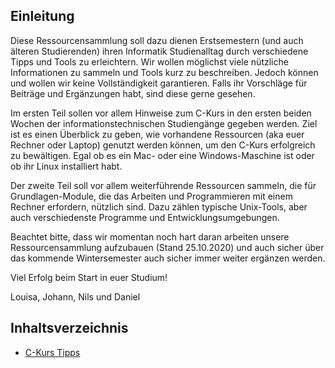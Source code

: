 <head>
<link rel="apple-touch-icon" sizes="180x180" href="favicon/apple-touch-icon.png">
<link rel="shortcut icon" type="image/x-icon" href="favicon/favicon.ico">
<link rel="icon" type="image/png" sizes="32x32" href="favicon/favicon-32x32.png">
<link rel="icon" type="image/png" sizes="16x16" href="favicon/favicon-16x16.png">
<link rel="manifest" href="favicon/site.webmanifest">
<link rel="mask-icon" href="favicon/safari-pinned-tab.svg" color="#5bbad5">
<meta name="msapplication-TileColor" content="#da532c">
<meta name="theme-color" content="#3faca8">
</head>

## Einleitung

Diese Ressourcensammlung soll dazu dienen Erstsemestern (und auch älteren Studierenden) ihren Informatik Studienalltag durch verschiedene Tipps und Tools zu erleichtern. Wir wollen möglichst viele nützliche Informationen zu sammeln und Tools kurz zu beschreiben. Jedoch können und wollen wir keine Vollständigkeit garantieren.  Falls ihr Vorschläge für Beiträge und Ergänzungen habt, sind diese gerne gesehen.

Im ersten Teil sollen vor allem Hinweise zum C-Kurs in den ersten beiden Wochen der informationstechnischen Studiengänge gegeben werden. Ziel ist es einen Überblick zu geben, wie vorhandene Ressourcen (aka euer Rechner oder Laptop) genutzt werden können, um den C-Kurs erfolgreich zu bewältigen. Egal ob es ein Mac- oder eine Windows-Maschine ist oder ob ihr Linux installiert habt.

Der zweite Teil soll vor allem weiterführende Ressourcen sammeln, die für Grundlagen-Module, die das Arbeiten und Programmieren mit einem Rechner erfordern, nützlich sind. Dazu zählen typische Unix-Tools, aber auch verschiedenste Programme und Entwicklungsumgebungen.

Beachtet bitte, dass wir momentan noch hart daran arbeiten unsere Ressourcensammlung aufzubauen (Stand 25.10.2020) und auch sicher über das kommende Wintersemester auch sicher immer weiter ergänzen werden.

Viel Erfolg beim Start in euer Studium!

Louisa, Johann, Nils und Daniel

## Inhaltsverzeichnis

* [C-Kurs Tipps](ckurs/ckurs.md)
